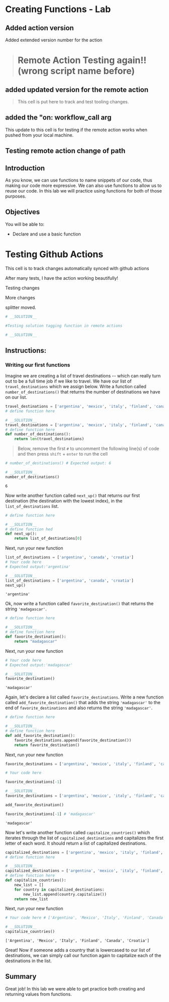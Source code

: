 # Creating Functions - Lab

## Added action version

Added extended version number for the action

> # Remote Action Testing again!! (wrong script name before)

## added updated version for the remote action
> This cell is put here to track and test tooling changes.

## added the "on: workflow_call arg

This update to this cell is for testing if the remote action works when pushed from your local machine.

## Testing remote action change of path

## Introduction

As you know, we can use functions to name snippets of our code, thus making our code more expressive. We can also use functions to allow us to reuse our code. In this lab we will practice using functions for both of those purposes.

## Objectives

You will be able to:

* Declare and use a basic function

# Testing Github Actions
This cell is to track changes automatically synced with github actions

After many tests, I have the action working beautifully!

Testing changes

More changes

splitter moved.


```python
# __SOLUTION__

#Testing solution tagging function in remote actions

# __SOLUTION__
```

## Instructions: 
### Writing our first functions

Imagine we are creating a list of travel destinations -- which can really turn out to be a full time job if we like to travel. We have our list of `travel_destinations` which we assign below. Write a function called `number_of_destinations()` that returns the number of destinations we have on our list.


```python
travel_destinations = ['argentina', 'mexico', 'italy', 'finland', 'canada', 'croatia']
# define function here
```


```python
# __SOLUTION__ 
travel_destinations = ['argentina', 'mexico', 'italy', 'finland', 'canada', 'croatia']
# define function here
def number_of_destinations():
    return len(travel_destinations)
```

> Below, remove the first `#` to uncomment the following line(s) of code and then press `shift` + `enter` to run the cell


```python
# number_of_destinations() # Expected output: 6
```


```python
# __SOLUTION__ 
number_of_destinations()
```




    6



Now write another function called `next_up()` that returns our first destination (the destination with the lowest index), in the `list_of_destinations` list.


```python
# define function here
```


```python
# __SOLUTION__ 
# define function hed
def next_up():
    return list_of_destinations[0]
```

Next, run your new function


```python
list_of_destinations = ['argentina', 'canada', 'croatia']
# Your code here 
# Expected output:'argentina'
```


```python
# __SOLUTION__ 
list_of_destinations = ['argentina', 'canada', 'croatia']
next_up() 
```




    'argentina'



Ok, now write a function called `favorite_destination()` that returns the string `'madagascar'`.


```python
# define function here
```


```python
# __SOLUTION__ 
# define function here
def favorite_destination():
    return "madagascar"
```

Next, run your new function


```python
# Your code here 
# Expected output:'madagascar'
```


```python
# __SOLUTION__ 
favorite_destination() 
```




    'madagascar'



Again, let's declare a list called `favorite_destinations`. Write a new function called `add_favorite_destination()` that adds the string `'madagascar'` to the end of `favorite_destinations` and also returns the string `'madagascar'`.


```python
# define function here
```


```python
# __SOLUTION__ 
# define function here
def add_favorite_destination():
    favorite_destinations.append(favorite_destination())
    return favorite_destination()
```

Next, run your new function


```python
favorite_destinations = ['argentina', 'mexico', 'italy', 'finland', 'canada', 'croatia']

# Your code here 

favorite_destinations[-1] 
```


```python
# __SOLUTION__ 
favorite_destinations = ['argentina', 'mexico', 'italy', 'finland', 'canada', 'croatia']

add_favorite_destination()

favorite_destinations[-1] # 'madagascar'
```




    'madagascar'



Now let's write another function called `capitalize_countries()` which iterates through the list of `capitalized_destinations` and capitalizes the first letter of each word. It should return a list of capitalized destinations.


```python
capitalized_destinations = ['argentina', 'mexico', 'italy', 'finland', 'canada', 'croatia']
# define function here
```


```python
# __SOLUTION__ 
capitalized_destinations = ['argentina', 'mexico', 'italy', 'finland', 'canada', 'croatia']
# define function here
def capitalize_countries():
    new_list = []
    for country in capitalized_destinations:
        new_list.append(country.capitalize())
    return new_list
```

Next, run your new function


```python
# Your code here # ['Argentina', 'Mexico', 'Italy', 'Finland', 'Canada', 'Croatia']
```


```python
# __SOLUTION__ 
capitalize_countries() 
```




    ['Argentina', 'Mexico', 'Italy', 'Finland', 'Canada', 'Croatia']



Great! Now if someone adds a country that is lowercased to our list of destinations, we can simply call our function again to capitalize each of the destinations in the list.

## Summary

Great job! In this lab we were able to get practice both creating and returning values from functions.

